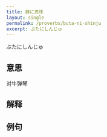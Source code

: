 ```yaml
---
title: 豚に真珠
layout: single
permalink: /proverbs/buta-ni-shinju
excerpt: ぶたにしんじゅ
---
```


ぶたにしんじゅ

## 意思

对牛弹琴

## 解释

## 例句

